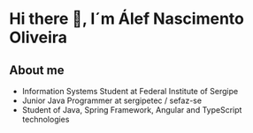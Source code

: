 # Hi there 👋, I´m Álef Nascimento Oliveira

## About me

- Information Systems Student at Federal Institute of Sergipe
- Junior Java Programmer at sergipetec / sefaz-se
- Student of Java, Spring Framework, Angular and TypeScript technologies





